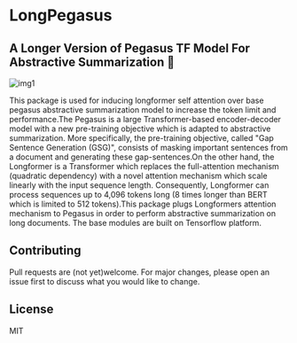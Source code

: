 # LongPegasus


## A Longer Version of Pegasus TF Model For Abstractive Summarization :robot:

![img1](https://miro.medium.com/max/1184/1*yp5xLaVL7vOs6YT9QPO2Ow.png)


This package is used for inducing longformer self attention over base pegasus abstractive summarization model to increase the token limit and performance.The Pegasus is a large Transformer-based encoder-decoder model with a new pre-training objective which is adapted to abstractive summarization. More specifically, the pre-training objective, called "Gap Sentence Generation (GSG)", consists of masking important sentences from a document and generating these gap-sentences.On the other hand, the Longformer is a Transformer which replaces the full-attention mechanism (quadratic dependency) with a novel attention mechanism which scale linearly with the input sequence length. Consequently, Longformer can process sequences up to 4,096 tokens long (8 times longer than BERT which is limited to 512 tokens).This package plugs Longformers attention mechanism to Pegasus in order to perform abstractive summarization on long documents. The base modules are built on Tensorflow platform.

## Contributing

Pull requests are (not yet)welcome. For major changes, please open an issue first to discuss what you would like to change.

## License

MIT
